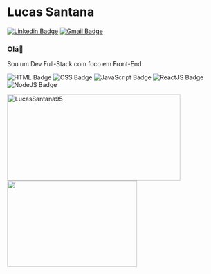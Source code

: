# **Lucas Santana** 


[![Linkedin Badge](https://img.shields.io/badge/-Lucas%20Santana-blue?style=flat-square&logo=Linkedin&logoColor=white&link=https://www.linkedin.com/in/lucas-santana-74065b141/)](https://www.linkedin.com/in/lucas-santana-74065b141/)
[![Gmail Badge](https://img.shields.io/badge/-lucassg1995@gmail.com-c14438?style=flat-square&logo=Gmail&logoColor=white&link=mailto:lucassg1995@gmail.com)](mailto:lucassg1995@gmail.com)

### Olá👋
Sou um Dev Full-Stack com foco em Front-End


![HTML Badge](https://img.shields.io/badge/-HTML-orange)
![CSS Badge](https://img.shields.io/badge/-CSS-blue)
![JavaScript Badge](https://img.shields.io/badge/-JavaScript-yellow)
![ReactJS Badge](https://img.shields.io/badge/-ReactJS-blue)
![NodeJS Badge](https://img.shields.io/badge/-Node.js-green) 
<div>
  <img height='200px' width='400px' src="https://github-readme-stats.vercel.app/api?username=LucasSantana95&show_icons=true&theme=radical" alt="LucasSantana95" />
  <img height='200px' width='300px' src="https://github-readme-stats.vercel.app/api/top-langs/?username=LucasSantana95&layout=compact&langs_counts=16&theme=dracula" />
</div>
